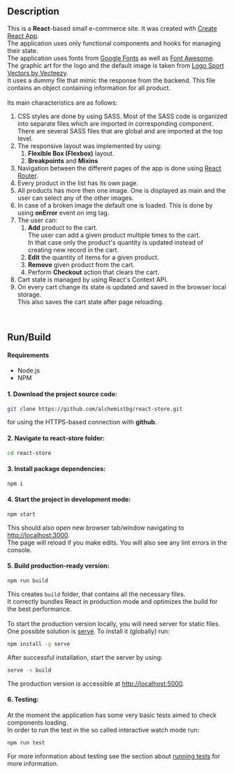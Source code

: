 ## Description
This is a **React**-based small e-commerce site. It was created with [Create React App](https://github.com/facebook/create-react-app).<br />
The application uses only functional components and hooks for managing their state.<br />
The application uses fonts from [Google Fonts](https://fonts.google.com/) as well as [Font Awesome](https://fontawesome.com/).<br />
The graphic art for the logo and the default image is taken from [Logo Sport Vectors by Vecteezy](https://www.vecteezy.com/free-vector/logo-sport).<br />
It uses a dummy file that mimic the response from the backend. This file contains an object containing information for all product.<br />
<br />
Its main characteristics are as follows:<br />
1. CSS styles are done by using SASS. Most of the SASS code is organized into separate files which are imported in corresponding component.<br />There are several SASS files that are global and are imported at the top level.
2. The responsive layout was implemented by using:
   1. **Flexible Box (Flexbox)** layout.<br />
   2. **Breakpoints** and **Mixins**
3. Navigation between the different pages of the app is done using [React Router](https://reacttraining.com/react-router/web/guides/quick-start).<br />
4. Every product in the list has its own page.<br />
5. All products has more then one image. One is displayed as main and the user can select any of the other images.<br />
6. In case of a broken image the default one is loaded. This is done by using **onError** event on img tag.<br />
7. The user can:<br /> 
   1. **Add** product to the cart.<br /> The user can add a given product multiple times to the cart.<br /> In that case only the product's quantity is updated instead of creating new record in the cart.<br />
   2. **Edit** the quantity of items for a given product.<br />
   3. **Remove** given product from the cart.<br />
   4. Perform **Checkout** action that clears the cart.<br />
8. Cart state is managed by using React's Context API.<br />
9. On every cart change its state is updated and saved in the browser local storage.<br /> This also saves the cart state after page reloading.<br />
<br />

## Run/Build

#### Requirements
* Node.js<br />
* NPM<br />


#### 1\. Download the project source code:
```bash
git clone https://github.com/alchemistbg/react-store.git
```
for using the HTTPS-based connection with **github**.

#### 2\. Navigate to **react-store** folder:
```bash
cd react-store
```

#### 3\. Install package dependencies:
```bash
npm i
```

#### 4\. Start the project in development mode:
```bash
npm start
```
This should also open new browser tab/window navigating to [http://localhost:3000](http://localhost:3000).<br />
The page will reload if you make edits. You will also see any lint errors in the console.

#### 5\. Build production-ready version:
```bash
npm run build
```
This creates `build` folder, that contains all the necessary files.<br />
It correctly bundles React in production mode and optimizes the build for the best performance.<br />
<br />
To start the production version locally, you will need server for static files.<br />
One possible solution is [serve](https://github.com/zeit/serve). To install it (globally) run:
```bash
npm install -g serve
```
After successful installation, start the server by using:
```bash
serve -s build
```
The production version is accessible at [http://localhost:5000](http://localhost:5000).

#### 6\. Testing:
At the moment the application has some very basic tests aimed to check components loading.<br/>
In order to run the test in the so called interactive watch mode run:
```bash
npm run test
```
For more information about testing see the section about [running tests](https://facebook.github.io/create-react-app/docs/running-tests) for more information.
